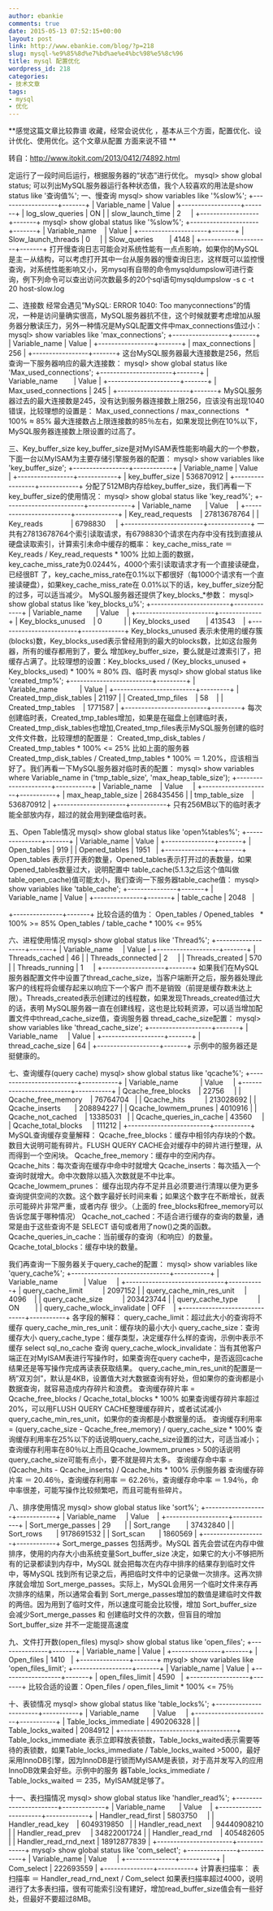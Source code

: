 ```yaml
---
author: ebankie
comments: true
date: 2015-05-13 07:52:15+00:00
layout: post
link: http://www.ebankie.com/blog/?p=218
slug: mysql-%e9%85%8d%e7%bd%ae%e4%bc%98%e5%8c%96
title: mysql 配置优化
wordpress_id: 218
categories:
- 技术文章
tags:
- mysql
- 优化
---
```


**感觉这篇文章比较靠谱 收藏，经常会说优化 ，基本从三个方面，配置优化、设计优化、使用优化。这个文章从配置 方面来说不错
**

转自：http://www.itokit.com/2013/0412/74892.html

定运行了一段时间后运行，根据服务器的“状态”进行优化。
mysql> show global status;
可以列出MySQL服务器运行各种状态值，我个人较喜欢的用法是show status like '查询值%';
一、慢查询
mysql> show variables like '%slow%';
+------------------+-------+
| Variable_name | Value |
+------------------+-------+
| log_slow_queries | ON |
| slow_launch_time | 2     |
+------------------+-------+
mysql> show global status like '%slow%';
+---------------------+-------+
| Variable_name    | Value |
+---------------------+-------+
| Slow_launch_threads | 0     |
| Slow_queries        | 4148 |
+---------------------+-------+
打开慢查询日志可能会对系统性能有一点点影响，如果你的MySQL是主－从结构，可以考虑打开其中一台从服务器的慢查询日志，这样既可以监控慢查询，对系统性能影响又小，另mysql有自带的命令mysqldumpslow可进行查询，例下列命令可以查出访问次数最多的20个sql语句mysqldumpslow -s c -t 20 host-slow.log

二、连接数
经常会遇见”MySQL: ERROR 1040: Too manyconnections”的情况，一种是访问量确实很高，MySQL服务器抗不住，这个时候就要考虑增加从服务器分散读压力，另外一种情况是MySQL配置文件中max_connections值过小：
mysql> show variables like 'max_connections';
+-----------------+-------+
| Variable_name | Value |
+-----------------+-------+
| max_connections | 256 |
+-----------------+-------+
这台MySQL服务器最大连接数是256，然后查询一下服务器响应的最大连接数：
mysql> show global status like 'Max_used_connections';
+----------------------+-------+
| Variable_name        | Value |
+----------------------+-------+
| Max_used_connections | 245 |
+----------------------+-------+
MySQL服务器过去的最大连接数是245，没有达到服务器连接数上限256，应该没有出现1040错误，比较理想的设置是：
Max_used_connections / max_connections   * 100% ≈ 85%
最大连接数占上限连接数的85％左右，如果发现比例在10%以下，MySQL服务器连接数上限设置的过高了。

三、Key_buffer_size
key_buffer_size是对MyISAM表性能影响最大的一个参数，下面一台以MyISAM为主要存储引擎服务器的配置：
mysql> show variables like 'key_buffer_size';
+-----------------+------------+
| Variable_name | Value    |
+-----------------+------------+
| key_buffer_size | 536870912 |
+-----------------+------------+
分配了512MB内存给key_buffer_size，我们再看一下key_buffer_size的使用情况：
mysql> show global status like 'key_read%';
+------------------------+-------------+
| Variable_name       | Value    |
+------------------------+-------------+
| Key_read_requests    | 27813678764 |
| Key_reads              | 6798830     |
+------------------------+-------------+
一共有27813678764个索引读取请求，有6798830个请求在内存中没有找到直接从硬盘读取索引，计算索引未命中缓存的概率：
key_cache_miss_rate ＝ Key_reads / Key_read_requests * 100%
比如上面的数据，key_cache_miss_rate为0.0244%，4000个索引读取请求才有一个直接读硬盘，已经很BT 了，key_cache_miss_rate在0.1%以下都很好（每1000个请求有一个直接读硬盘），如果key_cache_miss_rate在 0.01%以下的话，key_buffer_size分配的过多，可以适当减少。
MySQL服务器还提供了key_blocks_*参数：
mysql> show global status like 'key_blocks_u%';
+------------------------+-------------+
| Variable_name       | Value    |
+------------------------+-------------+
| Key_blocks_unused    | 0           |
| Key_blocks_used        | 413543    |
+------------------------+-------------+
Key_blocks_unused 表示未使用的缓存簇(blocks)数，Key_blocks_used表示曾经用到的最大的blocks数，比如这台服务器，所有的缓存都用到了，要么 增加key_buffer_size，要么就是过渡索引了，把缓存占满了。比较理想的设置：Key_blocks_used / (Key_blocks_unused + Key_blocks_used) * 100% ≈ 80%
四、临时表
mysql> show global status like 'created_tmp%';
+-------------------------+---------+
| Variable_name           | Value |
+-------------------------+---------+
| Created_tmp_disk_tables | 21197 |
| Created_tmp_files    | 58    |
| Created_tmp_tables    | 1771587 |
+-------------------------+---------+
每次创建临时表，Created_tmp_tables增加，如果是在磁盘上创建临时表，Created_tmp_disk_tables也增加,Created_tmp_files表示MySQL服务创建的临时文件文件数，比较理想的配置是：
Created_tmp_disk_tables / Created_tmp_tables * 100% <= 25%
比如上面的服务器Created_tmp_disk_tables / Created_tmp_tables * 100% ＝ 1.20%，应该相当好了。我们再看一下MySQL服务器对临时表的配置：
mysql> show variables where Variable_name in ('tmp_table_size', 'max_heap_table_size');
+---------------------+-----------+
| Variable_name    | Value     |
+---------------------+-----------+
| max_heap_table_size | 268435456 |
| tmp_table_size    | 536870912 |
+---------------------+-----------+
只有256MB以下的临时表才能全部放内存，超过的就会用到硬盘临时表。

五、Open Table情况
mysql> show global status like 'open%tables%';
+---------------+-------+
| Variable_name | Value |
+---------------+-------+
| Open_tables | 919 |
| Opened_tables | 1951   |
+---------------+-------+
Open_tables 表示打开表的数量，Opened_tables表示打开过的表数量，如果Opened_tables数量过大，说明配置中 table_cache(5.1.3之后这个值叫做table_open_cache)值可能太小，我们查询一下服务器table_cache值：
mysql> show variables like 'table_cache';
+---------------+-------+
| Variable_name | Value |
+---------------+-------+
| table_cache | 2048   |

+---------------+-------+
比较合适的值为：
Open_tables / Opened_tables   * 100% >= 85%
Open_tables / table_cache * 100% <= 95%

六、进程使用情况
mysql> show global status like 'Thread%';
+-------------------+-------+
| Variable_name     | Value |
+-------------------+-------+
| Threads_cached | 46 |
| Threads_connected | 2     |
| Threads_created | 570 |
| Threads_running | 1     |
+-------------------+-------+
如果我们在MySQL服务器配置文件中设置了thread_cache_size，当客户端断开之后，服务器处理此客户的线程将会缓存起来以响应下一个客户 而不是销毁（前提是缓存数未达上限）。Threads_created表示创建过的线程数，如果发现Threads_created值过大的话，表明 MySQL服务器一直在创建线程，这也是比较耗资源，可以适当增加配置文件中thread_cache_size值，查询服务器 thread_cache_size配置：
mysql> show variables like 'thread_cache_size';
+-------------------+-------+
| Variable_name     | Value |
+-------------------+-------+
| thread_cache_size | 64 |
+-------------------+-------+
示例中的服务器还是挺健康的。

七、查询缓存(query cache)
mysql> show global status like 'qcache%';
+-------------------------+-----------+
| Variable_name           | Value     |
+-------------------------+-----------+
| Qcache_free_blocks    | 22756     |
| Qcache_free_memory    | 76764704   |
| Qcache_hits          | 213028692 |
| Qcache_inserts       | 208894227 |
| Qcache_lowmem_prunes | 4010916 |
| Qcache_not_cached    | 13385031   |
| Qcache_queries_in_cache | 43560     |
| Qcache_total_blocks     | 111212 |
+-------------------------+-----------+
MySQL查询缓存变量解释：
Qcache_free_blocks：缓存中相邻内存块的个数。数目大说明可能有碎片。FLUSH QUERY CACHE会对缓存中的碎片进行整理，从而得到一个空闲块。
Qcache_free_memory：缓存中的空闲内存。
Qcache_hits：每次查询在缓存中命中时就增大
Qcache_inserts：每次插入一个查询时就增大。命中次数除以插入次数就是不中比率。
Qcache_lowmem_prunes： 缓存出现内存不足并且必须要进行清理以便为更多查询提供空间的次数。这个数字最好长时间来看；如果这个数字在不断增长，就表示可能碎片非常严重，或者内存 很少。（上面的 free_blocks和free_memory可以告诉您属于哪种情况）
Qcache_not_cached：不适合进行缓存的查询的数量，通常是由于这些查询不是 SELECT 语句或者用了now()之类的函数。
Qcache_queries_in_cache：当前缓存的查询（和响应）的数量。
Qcache_total_blocks：缓存中块的数量。

我们再查询一下服务器关于query_cache的配置：
mysql> show variables like 'query_cache%';
+------------------------------+-----------+
| Variable_name             | Value     |
+------------------------------+-----------+
| query_cache_limit          | 2097152 |
| query_cache_min_res_unit     | 4096    |
| query_cache_size          | 203423744 |
| query_cache_type          | ON        |
| query_cache_wlock_invalidate | OFF    |
+------------------------------+-----------+
各字段的解释：
query_cache_limit：超过此大小的查询将不缓存
query_cache_min_res_unit：缓存块的最小大小
query_cache_size：查询缓存大小
query_cache_type：缓存类型，决定缓存什么样的查询，示例中表示不缓存 select sql_no_cache 查询
query_cache_wlock_invalidate：当有其他客户端正在对MyISAM表进行写操作时，如果查询在query cache中，是否返回cache结果还是等写操作完成再读表获取结果。
query_cache_min_res_unit的配置是一柄”双刃剑”，默认是4KB，设置值大对大数据查询有好处，但如果你的查询都是小数据查询，就容易造成内存碎片和浪费。
查询缓存碎片率 = Qcache_free_blocks / Qcache_total_blocks * 100%
如果查询缓存碎片率超过20%，可以用FLUSH QUERY CACHE整理缓存碎片，或者试试减小query_cache_min_res_unit，如果你的查询都是小数据量的话。
查询缓存利用率 = (query_cache_size - Qcache_free_memory) / query_cache_size * 100%
查询缓存利用率在25%以下的话说明query_cache_size设置的过大，可适当减小；查询缓存利用率在80％以上而且Qcache_lowmem_prunes > 50的话说明query_cache_size可能有点小，要不就是碎片太多。
查询缓存命中率 = (Qcache_hits - Qcache_inserts) / Qcache_hits * 100%
示例服务器 查询缓存碎片率 ＝ 20.46％，查询缓存利用率 ＝ 62.26％，查询缓存命中率 ＝ 1.94％，命中率很差，可能写操作比较频繁吧，而且可能有些碎片。

八、排序使用情况
mysql> show global status like 'sort%';
+-------------------+------------+
| Variable_name     | Value    |
+-------------------+------------+
| Sort_merge_passes | 29       |
| Sort_range        | 37432840 |
| Sort_rows       | 9178691532 |
| Sort_scan       | 1860569 |
+-------------------+------------+
Sort_merge_passes 包括两步。MySQL 首先会尝试在内存中做排序，使用的内存大小由系统变量Sort_buffer_size 决定，如果它的大小不够把所有的记录都读到内存中，MySQL 就会把每次在内存中排序的结果存到临时文件中，等MySQL 找到所有记录之后，再把临时文件中的记录做一次排序。这再次排序就会增加 Sort_merge_passes。实际上，MySQL会用另一个临时文件来存再次排序的结果，所以通常会看到 Sort_merge_passes增加的数值是建临时文件数的两倍。因为用到了临时文件，所以速度可能会比较慢，增加 Sort_buffer_size 会减少Sort_merge_passes 和 创建临时文件的次数，但盲目的增加Sort_buffer_size 并不一定能提高速度

九、文件打开数(open_files)
mysql> show global status like 'open_files';
+---------------+-------+
| Variable_name | Value |
+---------------+-------+
| Open_files | 1410   |
+---------------+-------+
mysql> show variables like 'open_files_limit';
+------------------+-------+
| Variable_name | Value |
+------------------+-------+
| open_files_limit | 4590   |
+------------------+-------+
比较合适的设置：Open_files / open_files_limit * 100% <= 75％

十、表锁情况
mysql> show global status like 'table_locks%';
+-----------------------+-----------+
| Variable_name       | Value     |
+-----------------------+-----------+
| Table_locks_immediate | 490206328 |
| Table_locks_waited | 2084912 |
+-----------------------+-----------+
Table_locks_immediate 表示立即释放表锁数，Table_locks_waited表示需要等待的表锁数，如果Table_locks_immediate / Table_locks_waited >5000，最好采用InnoDB引擎，因为InnoDB是行锁而MyISAM是表锁，对于高并发写入的应用InnoDB效果会好些。示例中的服务 器Table_locks_immediate / Table_locks_waited ＝ 235，MyISAM就足够了。

十一、表扫描情况
mysql> show global status like 'handler_read%';
+-----------------------+-------------+
| Variable_name       | Value    |
+-----------------------+-------------+
| Handler_read_first | 5803750     |
| Handler_read_key    | 6049319850   |
| Handler_read_next     | 94440908210 |
| Handler_read_prev     | 34822001724 |
| Handler_read_rnd    | 405482605 |
| Handler_read_rnd_next | 18912877839 |
+-----------------------+-------------+
mysql> show global status like 'com_select';
+---------------+-----------+
| Variable_name | Value     |
+---------------+-----------+
| Com_select | 222693559 |
+---------------+-----------+
计算表扫描率：
表扫描率 ＝ Handler_read_rnd_next / Com_select
如果表扫描率超过4000，说明进行了太多表扫描，很有可能索引没有建好，增加read_buffer_size值会有一些好处，但最好不要超过8MB。
